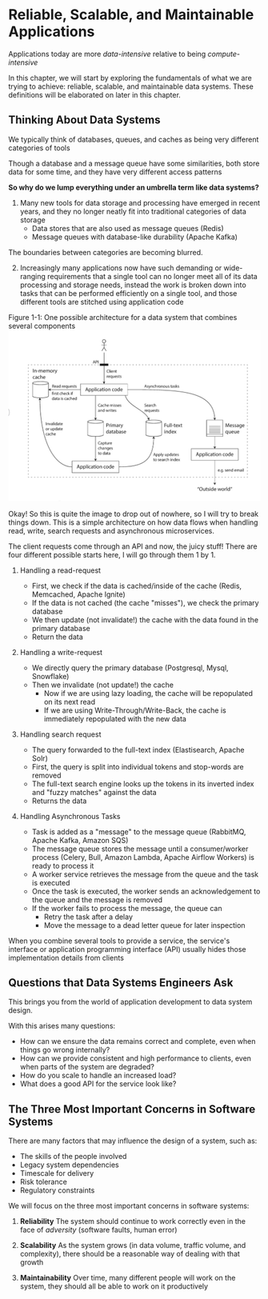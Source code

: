 # Reliable, Scalable, and Maintainable Applications
Applications today are more *data-intensive* relative to being *compute-intensive*

In this chapter, we will start by exploring the fundamentals of what we are trying to achieve: reliable, scalable, and maintainable data systems. These definitions will be elaborated on later in this chapter.

## Thinking About Data Systems
We typically think of databases, queues, and caches as being very different categories of tools

Though a database and a message queue have some similarities, both store data for some time, and they have very different access patterns

**So why do we lump everything under an umbrella term like data systems?**


1. Many new tools for data storage and processing have emerged in recent years, and they no longer neatly fit into traditional categories of data storage
    - Data stores that are also used as message queues (Redis)
    - Message queues with database-like durability (Apache Kafka)

The boundaries between categories are becoming blurred.

2. Increasingly many applications now have such demanding or wide-ranging requirements that a single tool can no longer meet all of its data processing and storage needs, instead the work is broken down into tasks that can be performed efficiently on a single tool, and those different tools are stitched using application code

Figure 1-1: One possible architecture for a data system that combines several components
![image](photos/possible_architecture_of_data_system.png)

Okay! So this is quite the image to drop out of nowhere, so I will try to break things down. This is a simple architecture on how data flows when handling read, write, search requests and asynchronous microservices.

The client requests come through an API and now, the juicy stuff! There are four different possible starts here, I will go through them 1 by 1.

1. Handling a read-request
    - First, we check if the data is cached/inside of the cache (Redis, Memcached, Apache Ignite)
    - If the data is not cached (the cache "misses"), we check the primary database
    - We then update (not invalidate!) the cache with the data found in the primary database
    - Return the data

2. Handling a write-request
    - We directly query the primary database (Postgresql, Mysql, Snowflake)
    - Then we invalidate (not update!) the cache
        - Now if we are using lazy loading, the cache will be repopulated on its next read
        - If we are using Write-Through/Write-Back, the cache is immediately repopulated with the new data

3. Handling search request
    - The query forwarded to the full-text index (Elastisearch, Apache Solr)
    - First, the query is split into individual tokens and stop-words are removed
    - The full-text search engine looks up the tokens in its inverted index and "fuzzy matches" against the data
    - Returns the data

4. Handling Asynchronous Tasks
    - Task is added as a "message" to the message queue (RabbitMQ, Apache Kafka, Amazon SQS)
    - The message queue stores the message until a consumer/worker process (Celery, Bull, Amazon Lambda, Apache Airflow Workers) is ready to process it
    - A worker service retrieves the message from the queue and the task is executed
    - Once the task is executed, the worker sends an acknowledgement to the queue and the message is removed
    - If the worker fails to process the message, the queue can
        - Retry the task after a delay
        - Move the message to a dead letter queue for later inspection

When you combine several tools to provide a service, the service's interface or application programming interface (API) usually hides those implementation details from clients

## Questions that Data Systems Engineers Ask
This brings you from the world of application development to data system design.

With this arises many questions:
- How can we ensure the data remains correct and complete, even when things go wrong internally?
- How can we provide consistent and high performance to clients, even when parts of the system are degraded?
- How do you scale to handle an increased load?
- What does a good API for the service look like?

## The Three Most Important Concerns in Software Systems
There are many factors that may influence the design of a system, such as:
- The skills of the people involved
- Legacy system dependencies
- Timescale for delivery
- Risk tolerance
- Regulatory constraints

We will focus on the three most important concerns in software systems:
1. **Reliability**
The system should continue to work correctly even in the face of *adversity* (software faults, human error)

2. **Scalability**
As the system grows (in data volume, traffic volume, and complexity), there should be a reasonable way of dealing with that growth

3. **Maintainability**
Over time, many different people will work on the system, they should all be able to work on it productively